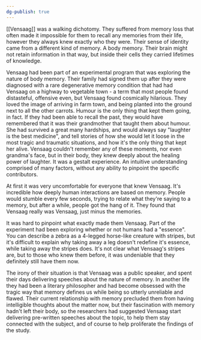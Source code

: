 ```yaml
---
dg-publish: true
---
```

[[Vensaag]] was a walking dichotomy. They suffered from memory loss that
often made it impossible for them to recall any memories from their
life, however they always knew exactly who they were. Their sense of
identity came from a different kind of memory. A body memory. Their
brain might not retain information in that way, but inside their cells
they carried lifetimes of knowledge.

Vensaag had been part of an experimental program that was exploring the
nature of body memory. Their family had signed them up after they were
diagnosed with a rare degenerative memory condition that had had Vensaag on a highway to vegetable town - a term that most people found
distasteful, offensive even, but Vensaag found cosmically hilarious.
They loved the image of arriving in farm town, and being planted into
the ground next to all the other carrots. Humour is the only thing that
kept them going, in fact. If they had been able to recall the past, they
would have remembered that it was their grandmother that taught them
about humour. She had survived a great many hardships, and would always
say "laughter is the best medicine", and tell stories of how she would
let it loose in the most tragic and traumatic situations, and how it's
the only thing that kept her alive. Vensaag couldn't remember any of
these moments, nor even grandma's face, but in their body, they knew
deeply about the healing power of laughter. It was a gestalt experience.
An intuitive understanding comprised of many factors, without any
ability to pinpoint the specific contributors.

At first it was very uncomfortable for everyone that knew Vensaag. It's
incredible how deeply human interactions are based on memory. People
would stumble every few seconds, trying to relate what they're saying to
a memory, but after a while, people got the hang of it. They found that
Vensaag really was Vensaag, just minus the memories.

It was hard to pinpoint what exactly made them Vensaag. Part of the
experiment had been exploring whether or not humans had a "essence". You can describe a zebra as a 4-legged horse-like creature with stripes, but
it's difficult to explain why taking away a leg doesn't redefine it's
essence, while taking away the stripes does. It's not clear what
Vensaag's stripes are, but to those who knew them before, it was
undeniable that they definitely still have them now.

The irony of their situation is that Vensaag was a public speaker, and
spent their days delivering speeches about the nature of memory. In
another life they had been a literary philosopher and had become
obsessed with the tragic way that memory defines us while being so
utterly unreliable and flawed. Their current relationship with memory
precluded them from having intelligible thoughts about the matter now,
but their fascination with memory hadn't left their body, so the
researchers had suggested Vensaag start delivering pre-written speeches
about the topic, to help them stay connected with the subject, and of
course to help proliferate the findings of the study.
